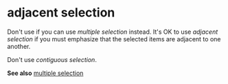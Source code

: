 # adjacent selection

Don't use if you can use *multiple selection* instead. It's OK to use *adjacent selection* if you must emphasize that the selected items are adjacent to one another.

Don't use *contiguous selection*.

**See also** [multiple selection](/style-guide/a-z-word-list-term-collections/m/multiple-selection)
